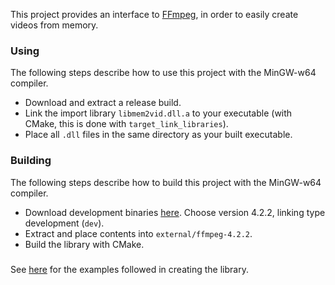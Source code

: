 This project provides an interface to [FFmpeg](https://www.ffmpeg.org/), in order to easily create videos from memory.

### Using
The following steps describe how to use this project with the MinGW-w64 compiler.
- Download and extract a release build.
- Link the import library `libmem2vid.dll.a` to your executable (with CMake, this is done with 
 `target_link_libraries`).
- Place all `.dll` files in the same directory as your built executable.

### Building
The following steps describe how to build this project with the MinGW-w64 compiler.
- Download development binaries [here](https://ffmpeg.zeranoe.com/builds/). Choose version 4.2.2, 
 linking type development (`dev`).
- Extract and place contents into `external/ffmpeg-4.2.2`.
- Build the library with CMake.

### 
See [here](https://ffmpeg.org/doxygen/4.1/examples.html) for the examples followed in creating the library.